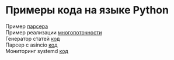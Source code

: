 # Примеры кода на языке Python

Пример [парсера](https://github.com/0mechanic/Code_Python/blob/main/parser.py)<br>
Пример реализации [многопоточности](https://github.com/0mechanic/Code_Python/blob/main/potok.py)<br>
Генератор статей [код](https://github.com/0mechanic/Code_Python/blob/main/generator_statey.py)<br>
Парсер с asincio [код](https://github.com/0mechanic/Code_Python/blob/main/parser_asincio.py)<br>
Мониторинг systemd [код](https://github.com/0mechanic/Code_Python/blob/main/log_systemd.py)
